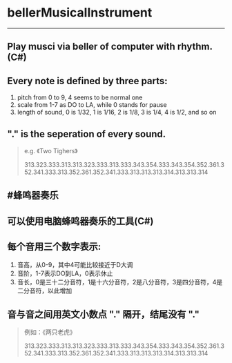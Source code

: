 # bellerMusicalInstrument
----------------------------
## Play musci via beller of computer with rhythm.(C#)

## Every note is defined by three parts:
1. pitch from 0 to 9, 4 seems to be normal one
2. scale from 1-7 as DO to LA, while 0 stands for pause
3. length of sound, 0 is 1/32, 1 is 1/16, 2 is 1/8, 3 is 1/4, 4 is 1/2, and so on

## "." is the seperation of every sound.

> e.g. 《Two Tighers》
>
> 313.323.333.313.313.323.333.313.333.343.354.333.343.354.352.361.352.341.333.313.352.361.352.341.333.313.313.313.314.313.313.314

#蜂鸣器奏乐
----------------------------
## 可以使用电脑蜂鸣器奏乐的工具(C#)

## 每个音用三个数字表示:
1. 音高，从0-9，其中4可能比较接近于D大调
2. 音阶，1-7表示DO到LA，0表示休止
3. 音长，0是三十二分音符，1是十六分音符，2是八分音符，3是四分音符，4是二分音符，以此增加

## 音与音之间用英文小数点 "." 隔开，结尾没有 "."

> 例如：《两只老虎》
>
> 313.323.333.313.313.323.333.313.333.343.354.333.343.354.352.361.352.341.333.313.352.361.352.341.333.313.313.313.314.313.313.314